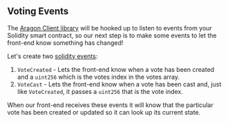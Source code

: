 ## Voting Events

The [Aragon Client library](?tab=details&scroll=Aragon%20JS) will be hooked up to listen to events from your Solidity smart contract, so our next step is to make some events to let the front-end know something has changed! 

Let's create two [solidity events](?tab=details&scroll=Solidity%20Events):

1. `VoteCreated` - Lets the front-end know when a vote has been created and a `uint256` which is the votes index in the votes array.
2. `VoteCast` - Lets the front-end know when a vote has been cast and, just like `VoteCreated`, it passes a `uint256` that is the vote index. 

When our front-end receives these events it will know that the particular vote has been created or updated so it can look up its current state.